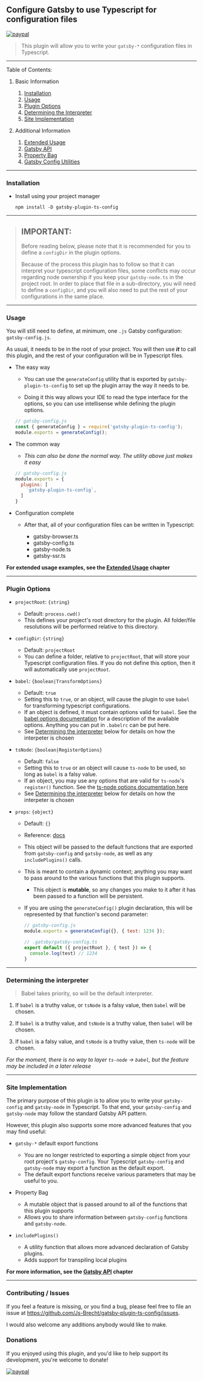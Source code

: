## Configure Gatsby to use Typescript for configuration files

[![paypal](https://img.shields.io/badge/Donate-PayPal-green.svg)](https://www.paypal.com/cgi-bin/webscr?cmd=_donations&business=J3ZGS46A4C5QA&currency_code=USD&source=url)

> This plugin will allow you to write your `gatsby-*` configuration files in Typescript.

---

Table of Contents:
1. Basic Information
    1. [Installation](#installation)
    2. [Usage](#usage)
    3. [Plugin Options](#plugin-options)
    4. [Determining the Interpreter](#determining-the-interpreter)
    5. [Site Implementation](#site-implementation)

2. Additional Information
    1. [Extended Usage](./docs/EXTENDED-USAGE.md)
    2. [Gatsby API](./docs/GATSBY-API.md)
    3. [Property Bag](./docs/PROPERTY-BAG.md)
    4. [Gatsby Config Utilities](./docs/GATSBY-CONFIG-UTILS.md)

---

### Installation

* Install using your project manager

  ```shell
  npm install -D gatsby-plugin-ts-config
  ```

---

> ## IMPORTANT:
>
> Before reading below, please note that it is recommended for you to define a `configDir` in
> the plugin options.
>
> Because of the process this plugin has to follow so that it can interpret your typescript
> configuration files, some conflicts may occur regarding node ownership if you keep your
> `gatsby-node.ts` in the project root.  In order to place that file in a sub-directory, you
> will need to define a `configDir`, and you will also need to put the rest of your
> configurations in the same place.

---

### Usage

You will still need to define, at minimum, one `.js` Gatsby configuration: `gatsby-config.js`.

As usual, it needs to be in the root of your project.  You will then use _**it**_ to call
this plugin, and the rest of your configuration will be in Typescript files.

* The easy way

  * You can use the `generateConfig` utility that is exported by `gatsby-plugin-ts-config` to set
    up the plugin array the way it needs to be.

  * Doing it this way allows your IDE to read the type interface for the options, so you can use
    intellisense while defining the plugin options.

  ```js
  // gatsby-config.js
  const { generateConfig } = require('gatsby-plugin-ts-config');
  module.exports = generateConfig();
  ```

* The common way

  * _This can also be done the normal way.  The utility above just makes it easy_

  ```js
  // gatsby-config.js
  module.exports = {
    plugins: [
      `gatsby-plugin-ts-config`,
    ]
  }
  ```

* Configuration complete

  * After that, all of your configuration files can be written in Typescript:

    * gatsby-browser.ts
    * gatsby-config.ts
    * gatsby-node.ts
    * gatsby-ssr.ts

**For extended usage examples, see the [Extended Usage](./docs/EXTENDED-USAGE.md) chapter**

---

### Plugin Options

* `projectRoot`: `{string}`
  * Default: `process.cwd()`
  * This defines your project's root directory for the plugin.  All folder/file resolutions will be performed
    relative to this directory.

* `configDir`: `{string}`
  * Default: `projectRoot`
  * You can define a folder, relative to `projectRoot`, that will store your Typescript configuration files.
    If you do not define this option, then it will automatically use `projectRoot`.

* `babel`: `{boolean|TransformOptions}`
  * Default: `true`
  * Setting this to `true`, or an object, will cause the plugin to use `babel` for transforming
    typescript configurations.
  * If an object is defined, it must contain options valid for `babel`.  See the
    [babel options documentation](https://babeljs.io/docs/en/options#config-loading-options) for
    a description of the available options.  Anything you can put in `.babelrc` can be put here.
  * See [Determining the interpreter](#determining-the-interpreter) below for details on how
    the interpeter is chosen

* `tsNode`: `{boolean|RegisterOptions}`
  * Default: `false`
  * Setting this to `true` or an object will cause `ts-node` to be used, so long as `babel` is
    a falsy value.
  * If an object, you may use any options that are valid for `ts-node`'s `register()` function.
    See the [ts-node options documentation here](https://github.com/TypeStrong/ts-node#cli-and-programmatic-options)
  * See [Determining the interpreter](#determining-the-interpreter) below for details on how
    the interpeter is chosen

* `props`: `{object}`
  * Default: `{}`
  * Reference: [docs](docs/PROPERTY-BAG.md)
  * This object will be passed to the default functions that are exported from `gatsby-config` and `gatsby-node`,
    as well as any `includePlugins()` calls.
  * This is meant to contain a dynamic context; anything you may want to pass around to the various functions that
    this plugin supports.
    * This object is **mutable**, so any changes you make to it after it has been passed to a function will be
      persistent.
  * If you are using the `generateConfig()` plugin declaration, this will be represented by that function's
    second parameter:

    ```js
    // gatsby-config.js
    module.exports = generateConfig({}, { test: 1234 });
    ```

    ```ts
    // .gatsby/gatsby-config.ts
    export default ({ projectRoot }, { test }) => {
      console.log(test) // 1234
    }
    ```

---

### Determining the interpreter

> Babel takes priority, so will be the default interpreter.

1. If `babel` is a truthy value, or `tsNode` is a falsy value, then `babel` will be chosen.

2. If `babel` is a truthy value, and `tsNode` is a truthy value, then `babel` will be chosen.

3. If `babel` is a falsy value, and `tsNode` is a truthy value, then `ts-node` will be chosen.

_For the moment, there is no way to layer `ts-node` -> `babel`, but the feature may be included
   in a later release_

---

### Site Implementation

The primary purpose of this plugin is to allow you to write your `gatsby-config` and `gatsby-node`
in Typescript.  To that end, your `gatsby-config` and `gatsby-node` may follow the standard
Gatsby API pattern.

However, this plugin also supports some more advanced features that you may find useful:

* `gatsby-*` default export functions
  * You are no longer restricted to exporting a simple object from your root project's
    `gatsby-config`.  Your Typescript `gatsby-config` and `gatsby-node` may export a function
    as the default export.
  * The default export functions receive various parameters that may be useful to you.

* Property Bag
  * A mutable object that is passed around to all of the functions that this plugin supports
  * Allows you to share information between `gatsby-config` functions and `gatsby-node`.

* `includePlugins()`
  * A utility function that allows more advanced declaration of Gatsby plugins.
  * Adds support for transpiling local plugins

**For more information, see the [Gatsby API](./docs/GATSBY-API.md) chapter**

---

### Contributing / Issues

If you feel a feature is missing, or you find a bug, please feel free to file an issue
at <https://github.com/Js-Brecht/gatsby-plugin-ts-config/issues>.

I would also welcome any additions anybody would like to make.

### Donations

If you enjoyed using this plugin, and you'd like to help support its development, you're welcome to donate!

[![paypal](https://www.paypalobjects.com/en_US/i/btn/btn_donateCC_LG.gif)](https://www.paypal.com/cgi-bin/webscr?cmd=_donations&business=J3ZGS46A4C5QA&currency_code=USD&source=url)
